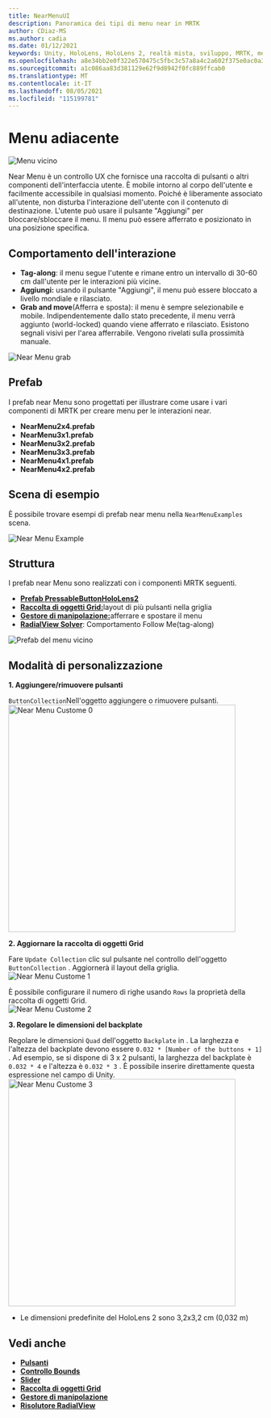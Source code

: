 ```yaml
---
title: NearMenuUI
description: Panoramica dei tipi di menu near in MRTK
author: CDiaz-MS
ms.author: cadia
ms.date: 01/12/2021
keywords: Unity, HoloLens, HoloLens 2, realtà mista, sviluppo, MRTK, menu vicino,
ms.openlocfilehash: a8e34bb2e0f322e570475c5fbc3c57a8a4c2a602f375e0ac0a36a4444c2c5d3d
ms.sourcegitcommit: a1c086aa83d381129e62f9d8942f0fc889ffcab0
ms.translationtype: MT
ms.contentlocale: it-IT
ms.lasthandoff: 08/05/2021
ms.locfileid: "115199781"
---
```

# <a name="near-menu"></a>Menu adiacente

![Menu vicino](../images/near-menu/MRTK_UX_NearMenu.png)

Near Menu è un controllo UX che fornisce una raccolta di pulsanti o altri componenti dell'interfaccia utente. È mobile intorno al corpo dell'utente e facilmente accessibile in qualsiasi momento. Poiché è liberamente associato all'utente, non disturba l'interazione dell'utente con il contenuto di destinazione. L'utente può usare il pulsante "Aggiungi" per bloccare/sbloccare il menu. Il menu può essere afferrato e posizionato in una posizione specifica.

## <a name="interaction-behavior"></a>Comportamento dell'interazione

- **Tag-along**: il menu segue l'utente e rimane entro un intervallo di 30-60 cm dall'utente per le interazioni più vicine.
- **Aggiungi:** usando il pulsante "Aggiungi", il menu può essere bloccato a livello mondiale e rilasciato.
- **Grab and move**(Afferra e sposta): il menu è sempre selezionabile e mobile. Indipendentemente dallo stato precedente, il menu verrà aggiunto (world-locked) quando viene afferrato e rilasciato. Esistono segnali visivi per l'area afferrabile. Vengono rivelati sulla prossimità manuale.

<img src="../images/near-menu/MRTK_UX_NearMenu_Grab.png" alt="Near Menu grab">

## <a name="prefabs"></a>Prefab

I prefab near Menu sono progettati per illustrare come usare i vari componenti di MRTK per creare menu per le interazioni near.

- **NearMenu2x4.prefab**
- **NearMenu3x1.prefab**
- **NearMenu3x2.prefab**
- **NearMenu3x3.prefab**
- **NearMenu4x1.prefab**
- **NearMenu4x2.prefab**

## <a name="example-scene"></a>Scena di esempio

È possibile trovare esempi di prefab near menu nella `NearMenuExamples` scena.

<img src="../images/near-menu/MRTK_UX_NearMenu_Examples.png" alt="Near Menu Example">

## <a name="structure"></a>Struttura

I prefab near Menu sono realizzati con i componenti MRTK seguenti.

- [**Prefab PressableButtonHoloLens2**](button.md)
- [**Raccolta di oggetti Grid:**](object-collection.md)layout di più pulsanti nella griglia
- [**Gestore di manipolazione:**](manipulation-handler.md)afferrare e spostare il menu
- [**RadialView Solver**](solvers/solver.md): Comportamento Follow Me(tag-along)

![Prefab del menu vicino](../images/near-menu/MRTK_UX_NearMenu_Structure.png)

## <a name="how-to-customize"></a>Modalità di personalizzazione

**1. Aggiungere/rimuovere pulsanti**

`ButtonCollection`Nell'oggetto aggiungere o rimuovere pulsanti.  
<img src="../images/near-menu/MRTK_UX_NearMenu_Custom0.png" width="450" alt="Near Menu Custome 0">

**2. Aggiornare la raccolta di oggetti Grid**

Fare `Update Collection` clic sul pulsante nel controllo dell'oggetto `ButtonCollection` . Aggiornerà il layout della griglia.  
<img src="../images/near-menu/MRTK_UX_NearMenu_Custom1.png" alt="Near Menu Custome 1">

È possibile configurare il numero di righe usando `Rows` la proprietà della raccolta di oggetti Grid.  
<img src="../images/near-menu/MRTK_UX_NearMenu_Custom2.png" alt="Near Menu Custome 2">

**3. Regolare le dimensioni del backplate**

Regolare le dimensioni `Quad` dell'oggetto `Backplate` in . La larghezza e l'altezza del backplate devono essere `0.032 * [Number of the buttons + 1]` . Ad esempio, se si dispone di 3 x 2 pulsanti, la larghezza del backplate è `0.032 * 4` e l'altezza è `0.032 * 3` . È possibile inserire direttamente questa espressione nel campo di Unity.  
<img src="../images/near-menu/MRTK_UX_NearMenu_Custom3.png" width="450" alt="Near Menu Custome 3">

- Le dimensioni predefinite del HoloLens 2 sono 3,2x3,2 cm (0,032 m)

## <a name="see-also"></a>Vedi anche

- [**Pulsanti**](button.md)
- [**Controllo Bounds**](bounds-control.md)
- [**Slider**](sliders.md)
- [**Raccolta di oggetti Grid**](object-collection.md)
- [**Gestore di manipolazione**](manipulation-handler.md)
- [**Risolutore RadialView**](solvers/solver.md)
